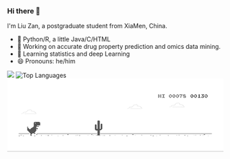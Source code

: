 ### Hi there 👋 

I'm Liu Zan, a postgraduate student from XiaMen, China.

- :hammer: Python/R, a little Java/C/HTML
- 🔭 Working on accurate drug property prediction and omics data mining.
- 🌱 Learning statistics and deep Learning
- 😄 Pronouns: he/him

![](https://github-readme-stats.vercel.app/api?username=liuzan-info) ![Top Languages](https://github-readme-stats.vercel.app/api/top-langs/?username=liuzan-info)
![Dino](https://raw.githubusercontent.com/praveenscience/praveenscience/master/dino.gif)
